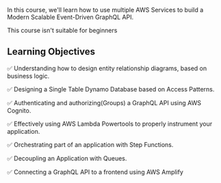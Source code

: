 In this course, we'll learn how to use multiple AWS Services to build a Modern Scalable Event-Driven GraphQL API.

This course isn't suitable for beginners

## Learning Objectives

✅  Understanding how to design entity relationship diagrams, based on business logic.

✅  Designing a Single Table Dynamo Database based on Access Patterns.

✅  Authenticating and authorizing(Groups) a GraphQL API using AWS Cognito.

✅  Effectively using AWS Lambda Powertools to properly instrument your application.

✅  Orchestrating part of an application with Step Functions.

✅  Decoupling an Application with Queues.

✅  Connecting a GraphQL API to a frontend using AWS Amplify
